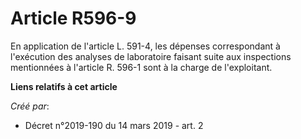 # Article R596-9

En application de l'article L. 591-4, les dépenses correspondant à l'exécution des analyses de laboratoire faisant suite aux
inspections mentionnées à l'article R. 596-1 sont à la charge de l'exploitant.

**Liens relatifs à cet article**

_Créé par_:

  - Décret n°2019-190 du 14 mars 2019 - art. 2

